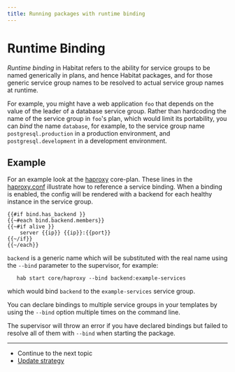 ```yaml
---
title: Running packages with runtime binding
---
```


# Runtime Binding

*Runtime binding* in Habitat refers to the ability for service groups to be named generically in plans, and hence Habitat packages, and for those generic service group names to be resolved to actual service group names at runtime.

For example, you might have a web application `foo` that depends on the value of the leader of a database service group. Rather than hardcoding the name of the service group in `foo`'s plan, which would limit its portability, you can _bind_ the name `database`, for example, to the service group name `postgresql.production` in a production environment, and `postgresql.development` in a development environment.

## Example

For an example look at the [haproxy](https://github.com/habitat-sh/core-plans/blob/master/haproxy/config/haproxy.conf) core-plan. These lines in the [haproxy.conf](https://github.com/habitat-sh/core-plans/blob/master/haproxy/config/haproxy.conf#L18-L23) illustrate how to reference a service binding. When a binding is enabled, the config will be rendered with a backend for each healthy instance in the service group.

~~~
{{#if bind.has_backend }}
{{~#each bind.backend.members}}
{{~#if alive }}
    server {{ip}} {{ip}}:{{port}}
{{~/if}}
{{~/each}}
~~~

`backend` is a generic name which will be substituted with the real name
using the `--bind` parameter to the supervisor, for example:

       hab start core/haproxy --bind backend:example-services

which would bind `backend` to the `example-services` service group.

You can declare bindings to multiple service groups in your templates by using the `--bind` option multiple times on the command line.

The supervisor will throw an error if you have declared bindings but failed to resolve all of them with `--bind` when starting the package.


<hr>
<ul class="main-content--link-nav">
  <li>Continue to the next topic</li>
  <li><a href="/docs/run-packages-update-strategy">Update strategy</a></li>
</ul>
